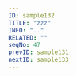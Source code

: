 ```yaml
---
ID: sample132
TITLE: "zzz"
INFO: ".."
RELATED: ""
seqNo: 47
prevID: sample131
nextID: sample133
---
```

